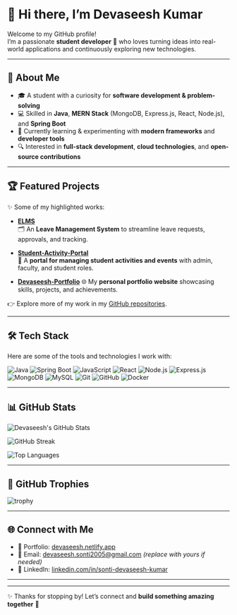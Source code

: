 # 👋 Hi there, I’m **Devaseesh Kumar**  

Welcome to my GitHub profile!  
I’m a passionate **student developer** 🚀 who loves turning ideas into real-world applications and continuously exploring new technologies.  

---

## 🌟 About Me  
- 🎓 A student with a curiosity for **software development & problem-solving**  
- 💻 Skilled in **Java**, **MERN Stack** (MongoDB, Express.js, React, Node.js), and **Spring Boot**  
- 🌱 Currently learning & experimenting with **modern frameworks** and **developer tools**  
- 🔍 Interested in **full-stack development**, **cloud technologies**, and **open-source contributions**  

---

## 🏆 Featured Projects  
✨ Some of my highlighted works:  

- [**ELMS**](https://github.com/DevaseeshKumar/ELMS)  
   🗂️ An **Leave Management System** to streamline leave requests, approvals, and tracking.  

- [**Student-Activity-Portal**](https://github.com/DevaseeshKumar/Student-Activity-Portal)  
   🎉 A **portal for managing student activities and events** with admin, faculty, and student roles.
  
- [**Devaseesh-Portfolio**](https://github.com/DevaseeshKumar/Devaseesh-portfolio)
   🌐 My **personal portfolio website** showcasing skills, projects, and achievements.

👉 Explore more of my work in my [GitHub repositories](https://github.com/DevaseeshKumar?tab=repositories).  

---

## 🛠️ Tech Stack  
Here are some of the tools and technologies I work with:  

![Java](https://img.shields.io/badge/Java-ED8B00?style=for-the-badge&logo=java&logoColor=white)
![Spring Boot](https://img.shields.io/badge/Spring%20Boot-6DB33F?style=for-the-badge&logo=springboot&logoColor=white)
![JavaScript](https://img.shields.io/badge/JavaScript-323330?style=for-the-badge&logo=javascript&logoColor=F7DF1E)
![React](https://img.shields.io/badge/React-20232A?style=for-the-badge&logo=react&logoColor=61DAFB)
![Node.js](https://img.shields.io/badge/Node.js-339933?style=for-the-badge&logo=nodedotjs&logoColor=white)
![Express.js](https://img.shields.io/badge/Express.js-404D59?style=for-the-badge)
![MongoDB](https://img.shields.io/badge/MongoDB-4EA94B?style=for-the-badge&logo=mongodb&logoColor=white)
![MySQL](https://img.shields.io/badge/MySQL-005C84?style=for-the-badge&logo=mysql&logoColor=white)
![Git](https://img.shields.io/badge/Git-F05032?style=for-the-badge&logo=git&logoColor=white)
![GitHub](https://img.shields.io/badge/GitHub-100000?style=for-the-badge&logo=github&logoColor=white)
![Docker](https://img.shields.io/badge/Docker-2496ED?style=for-the-badge&logo=docker&logoColor=white)

---

## 📊 GitHub Stats  

![Devaseesh's GitHub Stats](https://github-readme-stats.vercel.app/api?username=DevaseeshKumar&show_icons=true&theme=tokyonight)  

![GitHub Streak](https://github-readme-streak-stats.herokuapp.com?user=DevaseeshKumar&theme=tokyonight&date_format=j%20M%5B%20Y%5D)  

![Top Languages](https://github-readme-stats.vercel.app/api/top-langs/?username=DevaseeshKumar&layout=compact&theme=tokyonight)  

---

## 🏅 GitHub Trophies  

![trophy](https://github-profile-trophy.vercel.app/?username=DevaseeshKumar&theme=tokyonight&margin-w=10&margin-h=10)  

---

## 🌐 Connect with Me  
- 💼 Portfolio: [devaseesh.netlify.app](https://devaseesh.netlify.app)  
- 📧 Email: [devaseesh.sonti2005@gmail.com](mailto:devaseeshkumar@example.com) *(replace with yours if needed)*  
- 💬 LinkedIn: [linkedin.com/in/sonti-devaseesh-kumar](https://linkedin.com/in/devaseeshkumar)  

---


---

✨ Thanks for stopping by! Let’s connect and **build something amazing together** 🚀  
